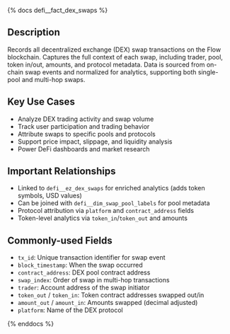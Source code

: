 {% docs defi__fact_dex_swaps %}
## Description
Records all decentralized exchange (DEX) swap transactions on the Flow blockchain. Captures the full context of each swap, including trader, pool, token in/out, amounts, and protocol metadata. Data is sourced from on-chain swap events and normalized for analytics, supporting both single-pool and multi-hop swaps.

## Key Use Cases
- Analyze DEX trading activity and swap volume
- Track user participation and trading behavior
- Attribute swaps to specific pools and protocols
- Support price impact, slippage, and liquidity analysis
- Power DeFi dashboards and market research

## Important Relationships
- Linked to `defi__ez_dex_swaps` for enriched analytics (adds token symbols, USD values)
- Can be joined with `defi__dim_swap_pool_labels` for pool metadata
- Protocol attribution via `platform` and `contract_address` fields
- Token-level analytics via `token_in`/`token_out` and amounts

## Commonly-used Fields
- `tx_id`: Unique transaction identifier for swap event
- `block_timestamp`: When the swap occurred
- `contract_address`: DEX pool contract address
- `swap_index`: Order of swap in multi-hop transactions
- `trader`: Account address of the swap initiator
- `token_out` / `token_in`: Token contract addresses swapped out/in
- `amount_out` / `amount_in`: Amounts swapped (decimal adjusted)
- `platform`: Name of the DEX protocol

{% enddocs %} 